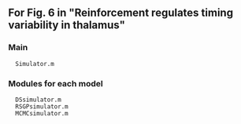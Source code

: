 
## For Fig. 6 in "Reinforcement regulates timing variability in thalamus"


  ### Main
      Simulator.m 
  ### Modules for each model
      DSsimulator.m
      RSGPsimulator.m
      MCMCsimulator.m
